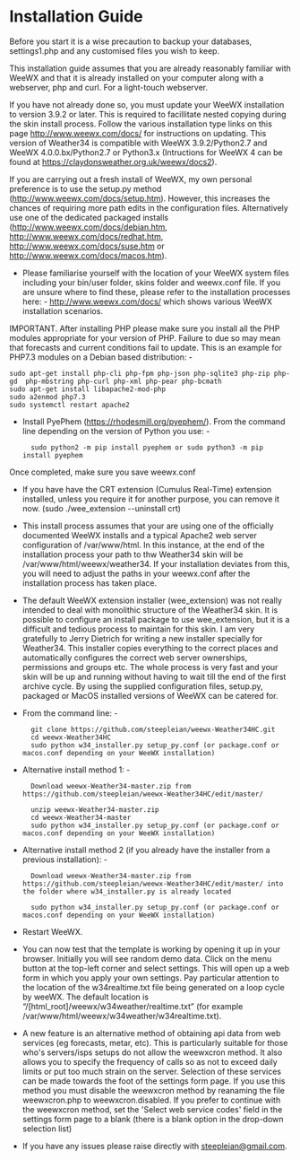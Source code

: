 # Installation Guide

Before you start it is a wise precaution to backup your databases, settings1.php and any customised files you wish to keep.

This installation guide assumes that you are already reasonably familiar with WeeWX and that it is already installed on your computer along with a webserver, php and curl. For a light-touch webserver.

If you have not already done so, you must update your WeeWX installation to version 3.9.2 or later. This is required to facillitate nested copying during the skin install process. Follow the various installation type links on this page http://www.weewx.com/docs/ for instructions on updating. This version of Weather34 is compatible with WeeWX 3.9.2/Python2.7 and WeeWX 4.0.0.bx/Python2.7 or Python3.x (Intructions for WeeWX 4 can be found at https://claydonsweather.org.uk/weewx/docs2). 

If you are carrying out a fresh install of WeeWX, my own personal preference is to use the setup.py method (http://www.weewx.com/docs/setup.htm). However, this increases the chances of requiring more path edits in the configuration files. Alternatively use one of the dedicated packaged installs (http://www.weewx.com/docs/debian.htm, http://www.weewx.com/docs/redhat.htm, http://www.weewx.com/docs/suse.htm or http://www.weewx.com/docs/macos.htm).

* Please familiarise yourself with the location of your WeeWX system files including your bin/user folder, skins folder and weewx.conf file. If you are unsure where to find these, please refer to the installation processes here: - http://www.weewx.com/docs/ which shows various WeeWX installation scenarios.

IMPORTANT. After installing PHP please make sure you install all the PHP modules appropriate for your version of PHP. Failure to due so may mean that forecasts and current conditions fail to update. This is an example for PHP7.3 modules on a Debian based distribution: -

	sudo apt-get install php-cli php-fpm php-json php-sqlite3 php-zip php-gd  php-mbstring php-curl php-xml php-pear php-bcmath
	sudo apt-get install libapache2-mod-php
	sudo a2enmod php7.3
	sudo systemctl restart apache2

* Install PyePhem (https://rhodesmill.org/pyephem/). From the command line depending on the version of Python you use: -

        sudo python2 -m pip install pyephem or sudo python3 -m pip install pyephem


Once completed, make sure you save weewx.conf

* If you have have the CRT extension (Cumulus Real-Time) extension installed, unless you require it for another purpose, you can remove it now. (sudo ./wee_extension --uninstall crt)

* This install process assumes that your are using one of the officially documented WeeWX installs and a typical Apache2 web server configuration of /var/www/html. In this instance, at the end of the installation process your path to thw Weather34 skin will be /var/www/html/weewx/weather34. If your installation deviates from this, you will need to adjust the paths in your weewx.conf after the installation process has taken place.

* The default WeeWX extension installer (wee_extension) was not really intended to deal with monolithic structure of the Weather34 skin. It is possible to configure an install package to use wee_extension, but it is a difficult and tedious process to maintain for this skin. I am very gratefully to Jerry Dietrich for writing a new installer specially for Weather34. This installer copies everything to the correct places and automatically configures the correct web server ownerships, permissions and groups etc. The whole process is very fast and your skin will be up and running without having to wait till the end of the first archive cycle. By using the supplied configuration files, setup.py, packaged or MacOS installed versions of WeeWX can be catered for.

* From the command line: - 

		git clone https://github.com/steepleian/weewx-Weather34HC.git
		cd weewx-Weather34HC
		sudo python w34_installer.py setup_py.conf (or package.conf or macos.conf depending on your WeeWX installation)
		
* Alternative install method 1: -

		Download weewx-Weather34-master.zip from https://github.com/steepleian/weewx-Weather34HC/edit/master/
		
		unzip weewx-Weather34-master.zip
		cd weewx-Weather34-master
		sudo python w34_installer.py setup_py.conf (or package.conf or macos.conf depending on your WeeWX installation)
		
* Alternative install method 2 (if you already have the installer from a previous installation): -

		Download weewx-Weather34-master.zip from https://github.com/steepleian/weewx-Weather34HC/edit/master/ into the folder where w34_installer.py is already located
	        
		sudo python w34_installer.py setup_py.conf (or package.conf or macos.conf depending on your WeeWX installation)		
		
* Restart WeeWX.


* You can now test that the template is working by opening it up in your browser. Initially you will see random demo data. Click on the menu button at the top-left corner and select settings. This will open up a web form in which you apply your own settings. Pay particular attention to the location of the w34realtime.txt file being generated on a loop cycle by weeWX. The default location is “/[html_root]/weewx/w34weather/realtime.txt” (for example /var/www/html/weewx/w34weather/w34realtime.txt).

* A new feature is an alternative method of obtaining api data from web services (eg forecasts, metar, etc). This is particularly suitable for those who's servers/isps setups do not allow the weewxcron method. It also allows you to specify the frequency of calls so as not to exceed daily limits or put too much strain on the server. Selection of these services can be made towards the foot of the settings form page. If you use this method you must disable the weewxcron method by reanaming the file weewxcron.php to weewxcron.disabled. If you prefer to continue with the weewxcron method, set the 'Select web service codes' field in the settings form page to a blank (there is a blank option in the drop-down selection list)

 

* If you have any issues please raise directly with steepleian@gmail.com.
